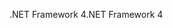 <span data-ttu-id="93eba-101">.NET Framework 4</span><span class="sxs-lookup"><span data-stu-id="93eba-101">.NET Framework 4</span></span>